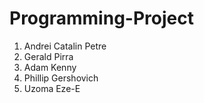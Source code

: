 # Programming-Project
1. Andrei Catalin Petre
2. Gerald Pirra
3. Adam Kenny
4. Phillip Gershovich
5. Uzoma Eze-E
